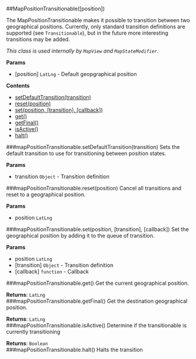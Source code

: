 <a name="module_MapPositionTransitionable"></a>
##MapPositionTransitionable([position])

The MapPositionTransitionable makes it possible to transition between two geographical
positions. Currently, only standard transition definitions are supported (see `Transitionable`), but in the future more interesting
transitions may be added.

*This class is used internally by `MapView` and `MapStateModifier`.*

**Params**
- [position] `LatLng` - Default geopgraphical position

  
**Contents**  
* [setDefaultTransition(transition)](#module_MapPositionTransitionable#setDefaultTransition)
* [reset(position)](#module_MapPositionTransitionable#reset)
* [set(position, [transition], [callback])](#module_MapPositionTransitionable#set)
* [get()](#module_MapPositionTransitionable#get)
* [getFinal()](#module_MapPositionTransitionable#getFinal)
* [isActive()](#module_MapPositionTransitionable#isActive)
* [halt()](#module_MapPositionTransitionable#halt)

<a name="module_MapPositionTransitionable#setDefaultTransition"></a>
###mapPositionTransitionable.setDefaultTransition(transition)
Sets the default transition to use for transitioning between position states.

**Params**
- transition `Object` - Transition definition

<a name="module_MapPositionTransitionable#reset"></a>
###mapPositionTransitionable.reset(position)
Cancel all transitions and reset to a geographical position.

**Params**
- position `LatLng`

<a name="module_MapPositionTransitionable#set"></a>
###mapPositionTransitionable.set(position, [transition], [callback])
Set the geographical position by adding it to the queue of transition.

**Params**
- position `LatLng`
- [transition] `Object` - Transition definition
- [callback] `function` - Callback

<a name="module_MapPositionTransitionable#get"></a>
###mapPositionTransitionable.get()
Get the current geographical position.

**Returns**: `LatLng`  
<a name="module_MapPositionTransitionable#getFinal"></a>
###mapPositionTransitionable.getFinal()
Get the destination geographical position.

**Returns**: `LatLng`  
<a name="module_MapPositionTransitionable#isActive"></a>
###mapPositionTransitionable.isActive()
Determine if the transitionable is currently transitioning

**Returns**: `Boolean`  
<a name="module_MapPositionTransitionable#halt"></a>
###mapPositionTransitionable.halt()
Halts the transition


